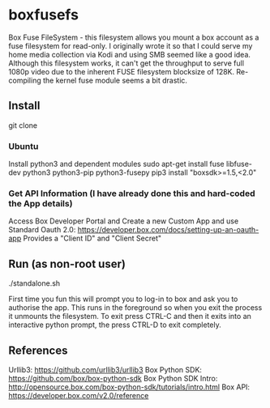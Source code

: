 # boxfusefs
Box Fuse FileSystem - this filesystem allows you mount a box account as a fuse filesystem for read-only. I originally wrote it so that I could serve my home media collection via Kodi and using SMB seemed like a good idea. Although this filesystem works, it can't get the throughput to serve full 1080p video due to the inherent FUSE filesystem blocksize of 128K. Re-compiling the kernel fuse module seems a bit drastic.

## Install

git clone <this repo>

### Ubuntu
Install python3 and dependent modules
sudo apt-get install fuse libfuse-dev python3 python3-pip python3-fusepy 
pip3 install "boxsdk>=1.5,<2.0"

### Get API Information (I have already done this and hard-coded the App details)
Access Box Developer Portal and Create a new Custom App and use Standard Oauth 2.0: https://developer.box.com/docs/setting-up-an-oauth-app
Provides a "Client ID" and "Client Secret"


## Run (as non-root user)

./standalone.sh <mount>

First time you fun this will prompt you to log-in to box and ask you to authorise the app. This runs in the foreground so when you exit the process it unmounts the filesystem. To exit press CTRL-C and then it exits into an interactive python prompt, the press CTRL-D to exit completely.


## References

Urllib3: https://github.com/urllib3/urllib3
Box Python SDK: https://github.com/box/box-python-sdk
Box Python SDK Intro: http://opensource.box.com/box-python-sdk/tutorials/intro.html
Box API: https://developer.box.com/v2.0/reference


